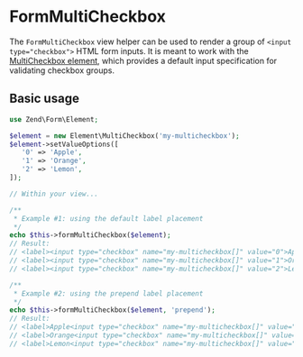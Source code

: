 # FormMultiCheckbox

The `FormMultiCheckbox` view helper can be used to render a group of `<input
type="checkbox">` HTML form inputs. It is meant to work with the
[MultiCheckbox element](../element/multi-checkbox.md), which provides a default
input specification for validating checkbox groups.

## Basic usage

```php
use Zend\Form\Element;

$element = new Element\MultiCheckbox('my-multicheckbox');
$element->setValueOptions([
   '0' => 'Apple',
   '1' => 'Orange',
   '2' => 'Lemon',
]);

// Within your view...

/**
 * Example #1: using the default label placement
 */
echo $this->formMultiCheckbox($element);
// Result:
// <label><input type="checkbox" name="my-multicheckbox[]" value="0">Apple</label>
// <label><input type="checkbox" name="my-multicheckbox[]" value="1">Orange</label>
// <label><input type="checkbox" name="my-multicheckbox[]" value="2">Lemon</label>

/**
 * Example #2: using the prepend label placement
 */
echo $this->formMultiCheckbox($element, 'prepend');
// Result:
// <label>Apple<input type="checkbox" name="my-multicheckbox[]" value="0"></label>
// <label>Orange<input type="checkbox" name="my-multicheckbox[]" value="1"></label>
// <label>Lemon<input type="checkbox" name="my-multicheckbox[]" value="2"></label>
```
